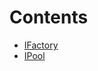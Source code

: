 

# Contents
- [IFactory](IFactory.sol\interface.IFactory.md)
- [IPool](IPool.sol\interface.IPool.md)
